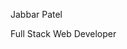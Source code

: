 Jabbar Patel

Full Stack Web Developer

<!---
Jabbarpatel/Jabbarpatel is a ✨ special ✨ repository because its `README.md` (this file) appears on your GitHub profile.
You can click the Preview link to take a look at your changes.
--->
